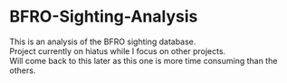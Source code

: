 # BFRO-Sighting-Analysis

This is an analysis of the BFRO sighting database.  
Project currently on hiatus while I focus on other projects.  
Will come back to this later as this one is more time consuming than the others.  